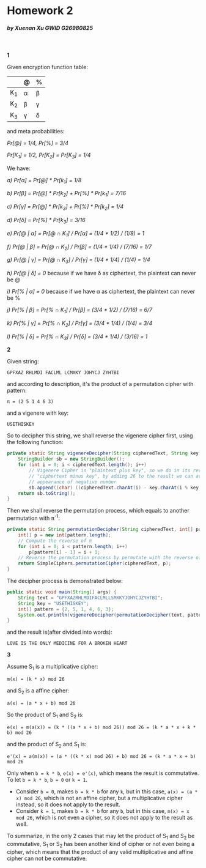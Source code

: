 # Homework 2

##### by Xuenan Xu GWID G26980825
&nbsp;

**1**

Given encryption function table:

|               |    @    |    %    |
| ------------- | ------- | ------- |
| K<sub>1</sub> | &alpha; | &beta;  |
| K<sub>2</sub> | &beta;  | &gamma; |
| K<sub>3</sub> | &gamma; | &delta; |

and meta probabilities:

_Pr[@] = 1/4, Pr[%] = 3/4_

_Pr[K<sub>1</sub>] = 1/2, Pr[K<sub>2</sub>] = Pr[K<sub>3</sub>] = 1/4_

We have:

_a) Pr[&alpha;] = Pr[@] * Pr[k<sub>1</sub>] = 1/8_

_b) Pr[&beta;] = Pr[@] * Pr[k<sub>2</sub>] + Pr[%] * Pr[k<sub>1</sub>] = 7/16_

_c) Pr[&gamma;] = Pr[@] * Pr[k<sub>3</sub>] + Pr[%] * Pr[k<sub>2</sub>] = 1/4_

_d) Pr[&delta;] = Pr[%] * Pr[k<sub>3</sub>] = 3/16_

_e) Pr[@ | &alpha;] = Pr[@ &cap; K<sub>1</sub>] / Pr[&alpha;] = (1/4 * 1/2) / (1/8) = 1_

_f) Pr[@ | &beta;] = Pr[@ &cap; K<sub>2</sub>] / Pr[&beta;] = (1/4 * 1/4) / (7/16) = 1/7_

_g) Pr[@ | &gamma;] = Pr[@ &cap; K<sub>3</sub>] / Pr[&gamma;] = (1/4 * 1/4) / (1/4) = 1/4_

_h) Pr[@ | &delta;] = 0_ because if we have &delta; as ciphertext, the plaintext can never be @

_i) Pr[% | &alpha;] = 0_ because if we have &alpha; as ciphertext, the plaintext can never be %

_j) Pr[% | &beta;] = Pr[% &cap; K<sub>1</sub>] / Pr[&beta;] = (3/4 * 1/2) / (7/16) = 6/7_

_k) Pr[% | &gamma;] = Pr[% &cap; K<sub>2</sub>] / Pr[&gamma;] = (3/4 * 1/4) / (1/4) = 3/4_

_l) Pr[% | &delta;] = Pr[% &cap; K<sub>3</sub>] / Pr[&delta;] = (3/4 * 1/4) / (3/16) = 1_

**2**

Given string:

`GPFXAZ RHLMDI FACLML LCMXKY JOHYCJ ZYHTBI
`

and according to description, it's the product of a permutation cipher with pattern:

`π = (2 5 1 4 6 3)`

and a vigenere with key:

`USETHISKEY`

So to decipher this string, we shall reverse the vigenere cipher first, using the following function:

```java
private static String vigenereDecipher(String cipheredText, String key) {
    StringBuilder sb = new StringBuilder();
    for (int i = 0; i < cipheredText.length(); i++)
        // Vigenere Cipher is "plaintext plus key", so we do in its reverse way,
        // "ciphertext minus key", by adding 26 to the result we can avoid the
        // appearance of negative number
        sb.append((char) ((cipheredText.charAt(i) - key.charAt(i % key.length()) + 26) % 26 + 65));
    return sb.toString();
}
```

Then we shall reverse the permutation process, which equals to another permutation with &pi;<sup>-1</sup>:

```java
private static String permutationDecipher(String cipheredText, int[] pattern) {
    int[] p = new int[pattern.length];
    // Compute the reverse of π
    for (int i = 0; i < pattern.length; i++)
        p[pattern[i] - 1] = i + 1;
    // Reverse the permutation process by permutate with the reverse of π
    return SimpleCiphers.permutationCipher(cipheredText, p);
}
```

The decipher process is demonstrated below:

```java
public static void main(String[] args) {
    String text = "GPFXAZRHLMDIFACLMLLSMXKYJOHYCJZYHTBI";
    String key = "USETHISKEY";
    int[] pattern = {2, 5, 1, 4, 6, 3};
    System.out.println(vigenereDecipher(permutationDecipher(text, pattern), key));
}
```

and the result is(after divided into words):

```
LOVE IS THE ONLY MEDICINE FOR A BROKEN HEART
```

**3**

Assume S<sub>1</sub> is a multiplicative cipher:

`m(x) = (k * x) mod 26`

and S<sub>2</sub> is a affine cipher:

`a(x) = (a * x + b) mod 26`

So the product of S<sub>1</sub> and S<sub>2</sub> is:

`e(x) = m(a(x)) = (k * ((a * x + b) mod 26)) mod 26 = (k * a * x + k * b) mod 26`

and the product of S<sub>2</sub> and S<sub>1</sub> is:

`e'(x) = a(m(x)) = (a * ((k * x) mod 26) + b) mod 26 = (k * a * x + b) mod 26`

Only when `b = k * b`, `e(x) = e'(x)`, which means the result is commutative. To let `b = k * b`, `b = 0` or `k = 1`.

+ Consider `b = 0`, makes `b = k * b` for any `k`, but in this case, `a(x) = (a * x) mod 26`, which is not an affine cipher, but a multiplicative cipher instead, so it does not apply to the result.
+ Consider `k = 1`, makes `b = k * b` for any `b`, but in this case, `m(x) = x mod 26`, which is not even a cipher, so it does not apply to the result as well.

To summarize, in the only 2 cases that may let the product of S<sub>1</sub> and S<sub>2</sub> be commutative, S<sub>1</sub> or S<sub>2</sub> has been another kind of cipher or not even being a cipher, which means that the product of any valid multiplicative and affine cipher can not be commutative.
